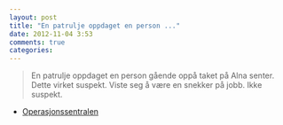 ```yaml
---
layout: post
title: "En patrulje oppdaget en person ..."
date: 2012-11-04 3:53
comments: true
categories: 
---
```

> En patrulje oppdaget en person gående oppå taket på Alna senter. Dette virket suspekt. Viste seg å være en snekker på jobb. Ikke suspekt. 
- [Operasjonssentralen](http://twitter.com/oslopolitiops/statuses/265059190932922368)
